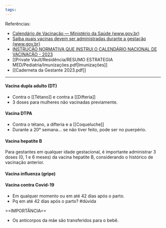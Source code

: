 ```yaml
---
tags:
---
```

Referências: 
* [Calendário de Vacinação — Ministério da Saúde (www.gov.br)](https://www.gov.br/saude/pt-br/vacinacao/calendario)
* [Saiba quais vacinas devem ser administradas durante a gestação (www.gov.br)](https://www.gov.br/pt-br/noticias/saude-e-vigilancia-sanitaria/2022/11/saiba-quais-vacinas-devem-ser-administradas-durante-a-gestacao)
* [INSTRUÇÃO NORMATIVA QUE INSTRUI O CALENDÁRIO NACIONAL DE VACINAÇÃO - 2023](https://www.gov.br/saude/pt-br/assuntos/saude-de-a-a-z/c/calendario-nacional-de-vacinacao/calendario-vacinal-2023/instrucao-normativa-calendario-nacional-de-vacinacao-2023/)
* [[Private Vault/Residência/RESUMO ESTRATEGIA MED/Pediatria/Imunizações.pdf|Imunizações]]
* [[Caderneta da Gestante 2023.pdf]]
---

#### Vacina dupla adulto (DT) 
* Contra o [[Tétano]] e contra a [[Difteria]]
* 3 doses para mulheres não vacinadas previamente. 
#### Vacina DTPA 
* Contra o tétano, a difteria e a [[Coqueluche]]
* Durante a 20° semana... se não tiver feito, pode ser no puerpério. 
#### Vacina hepatite B
Para gestantes em qualquer idade gestacional, é importante administrar 3 doses (0, 1 e 6 meses) da vacina hepatite B, considerando o histórico de vacinação anterior.
#### Vacina influenza (gripe)

#### Vacina contra Covid-19 
* Em qualquer momento ou em até 42 dias após o parto. 
* Pq em até 42 dias após o parto? #dúvida


==IMPORTÂNCIA==
* Os anticorpos da mãe são transferidos para o bebê. 


[^1]: 
[^2]: 